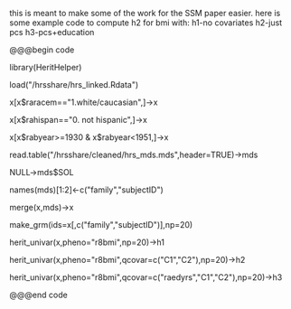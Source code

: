 this is meant to make some of the work for the SSM paper easier. here is some example code to compute h2 for bmi with:
h1-no covariates
h2-just pcs
h3-pcs+education


@@@begin code

library(HeritHelper)

load("/hrsshare/hrs_linked.Rdata")

x[x$raracem=="1.white/caucasian",]->x

x[x$rahispan=="0. not hispanic",]->x

x[x$rabyear>=1930 & x$rabyear<1951,]->x

read.table("/hrsshare/cleaned/hrs_mds.mds",header=TRUE)->mds

NULL->mds$SOL

names(mds)[1:2]<-c("family","subjectID")

merge(x,mds)->x


make_grm(ids=x[,c("family","subjectID")],np=20)

herit_univar(x,pheno="r8bmi",np=20)->h1

herit_univar(x,pheno="r8bmi",qcovar=c("C1","C2"),np=20)->h2

herit_univar(x,pheno="r8bmi",qcovar=c("raedyrs","C1","C2"),np=20)->h3

@@@end code

